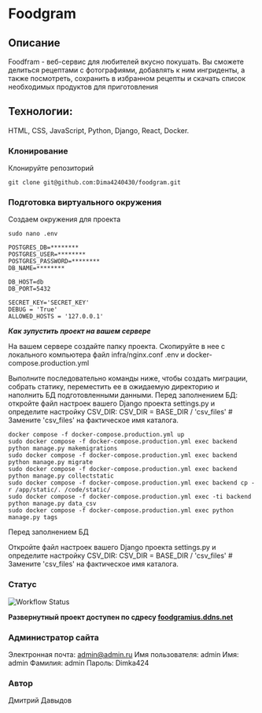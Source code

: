 # Foodgram
## Описание
Foodfram - веб-сервис для любителей вкусно покушать. Вы сможете делиться рецептами с фотографиями, добавлять к ним ингриденты, а также посмотреть, сохранить в избранном рецепты и скачать список необходимых продуктов для приготовления

## Технологии:
HTML, CSS, JavaScript, Python, Django, React, Docker.

### Клонирование
Клонируйте репозиторий
```
git clone git@github.com:Dima4240430/foodgram.git
```
### Подготовка виртуального окружения
Создаем окружения для проекта
```
sudo nano .env
```
```
POSTGRES_DB=********
POSTGRES_USER=********
POSTGRES_PASSWORD=********
DB_NAME=********

DB_HOST=db
DB_PORT=5432

SECRET_KEY='SECRET_KEY'
DEBUG = 'True'
ALLOWED_HOSTS = '127.0.0.1'
```

***Как зупустить проект на вашем сервере***

На вашем сервере создайте папку проекта.
Скопируйте в нее с локального компьютера файл infra/nginx.conf .env и docker-compose.production.yml

Выполните последовательно команды ниже, чтобы создать миграции, собрать статику, переместить ее в ожидаемую директорию и наполнить БД подготовленными данными.
Перед заполнением БД:
 откройте файл настроек вашего Django проекта settings.py и определите настройку CSV_DIR:
 CSV_DIR = BASE_DIR / 'csv_files'  # Замените 'csv_files' на фактическое имя каталога.
```
docker compose -f docker-compose.production.yml up
sudo docker compose -f docker-compose.production.yml exec backend python manage.py makemigrations
sudo docker compose -f docker-compose.production.yml exec backend python manage.py migrate
sudo docker compose -f docker-compose.production.yml exec backend python manage.py collectstatic
sudo docker compose -f docker-compose.production.yml exec backend cp -r /app/static/. /code/static/
sudo docker compose -f docker-compose.production.yml exec -ti backend python manage.py data_csv
sudo docker compose -f docker-compose.production.yml exec python manage.py tags
```
Перед заполнением БД

 Откройте файл настроек вашего Django проекта settings.py и определите настройку CSV_DIR:
 CSV_DIR = BASE_DIR / 'csv_files'  # Замените 'csv_files' на фактическое имя каталога.


### Статус
![Workflow Status](https://github.com/Dima4240430/foodgram/actions/workflows/main.yml/badge.svg)

**Развернутный проект доступен по сдресу [foodgramius.ddns.net](https://bumfa-foodgram.duckdns.org)**

### Администратор сайта

Электронная почта: admin@admin.ru
Имя пользователя: admin
Имя: admin
Фамилия: admin
Пароль: Dimka424


### Автор
Дмитрий Давыдов